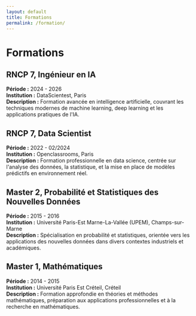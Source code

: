 ```yaml
---
layout: default
title: Formations
permalink: /formation/
---
```


# Formations

## RNCP 7, Ingénieur en IA
**Période :** 2024 - 2026  
**Institution :** DataScientest, Paris  
**Description :**
Formation avancée en intelligence artificielle, couvrant les techniques modernes de machine learning, deep learning et les applications pratiques de l'IA.

## RNCP 7, Data Scientist
**Période :** 2022 - 02/2024  
**Institution :** Openclassrooms, Paris  
**Description :**
Formation professionnelle en data science, centrée sur l'analyse des données, la statistique, et la mise en place de modèles prédictifs en environnement réel.

## Master 2, Probabilité et Statistiques des Nouvelles Données
**Période :** 2015 - 2016  
**Institution :** Université Paris-Est Marne-La-Vallée (UPEM), Champs-sur-Marne  
**Description :**
Spécialisation en probabilité et statistiques, orientée vers les applications des nouvelles données dans divers contextes industriels et académiques.

## Master 1, Mathématiques
**Période :** 2014 - 2015  
**Institution :** Université Paris Est Créteil, Créteil  
**Description :**
Formation approfondie en théories et méthodes mathématiques, préparation aux applications professionnelles et à la recherche en mathématiques.
